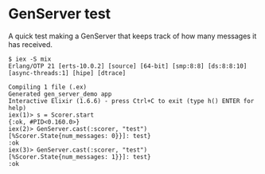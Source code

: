 # GenServer test

A quick test making a GenServer that keeps track of how many messages it has received.

```
$ iex -S mix
Erlang/OTP 21 [erts-10.0.2] [source] [64-bit] [smp:8:8] [ds:8:8:10] [async-threads:1] [hipe] [dtrace]

Compiling 1 file (.ex)
Generated gen_server_demo app
Interactive Elixir (1.6.6) - press Ctrl+C to exit (type h() ENTER for help)
iex(1)> s = Scorer.start
{:ok, #PID<0.160.0>}
iex(2)> GenServer.cast(:scorer, "test")
[%Scorer.State{num_messages: 0}}]: test}
:ok
iex(3)> GenServer.cast(:scorer, "test")
[%Scorer.State{num_messages: 1}}]: test}
:ok
```
